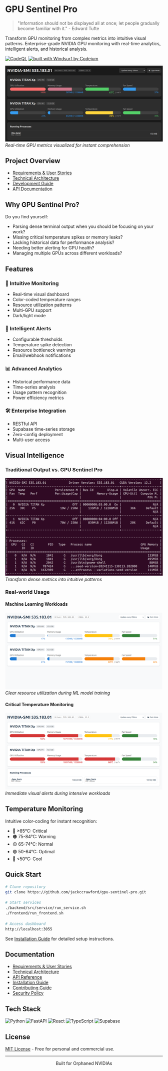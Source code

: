 # GPU Sentinel Pro

> "Information should not be displayed all at once; let people gradually become familiar with it." - Edward Tufte

Transform GPU monitoring from complex metrics into intuitive visual patterns. Enterprise-grade NVIDIA GPU monitoring with real-time analytics, intelligent alerts, and historical analysis.

[![CodeQL](https://github.com/jackccrawford/gpu-sentinel-pro/actions/workflows/codeql.yml/badge.svg)](https://github.com/jackccrawford/gpu-sentinel-pro/actions/workflows/codeql.yml)
[![built with Windsurf by Codeium](https://codeium.com/badges/main)](https://codeium.com)

![Dark Mode Dashboard](images/DarkMode-Stressed.png)
*Real-time GPU metrics visualized for instant comprehension*

## Project Overview
- [Requirements & User Stories](docs/requirements/REQUIREMENTS.md)
- [Technical Architecture](docs/architecture/ARCHITECTURE.md)
- [Development Guide](docs/requirements/DEVELOPMENT_GUIDE.md)
- [API Documentation](docs/API.md)

## Why GPU Sentinel Pro?

Do you find yourself:
- Parsing dense terminal output when you should be focusing on your work?
- Missing critical temperature spikes or memory leaks?
- Lacking historical data for performance analysis?
- Needing better alerting for GPU health?
- Managing multiple GPUs across different workloads?

## Features

### 🎯 Intuitive Monitoring
- Real-time visual dashboard
- Color-coded temperature ranges
- Resource utilization patterns
- Multi-GPU support
- Dark/light mode

### 🔔 Intelligent Alerts
- Configurable thresholds
- Temperature spike detection
- Resource bottleneck warnings
- Email/webhook notifications

### 📊 Advanced Analytics
- Historical performance data
- Time-series analysis
- Usage pattern recognition
- Power efficiency metrics

### 🛠 Enterprise Integration
- RESTful API
- Supabase time-series storage
- Zero-config deployment
- Multi-user access

## Visual Intelligence

### Traditional Output vs. GPU Sentinel Pro
![Traditional vs Modern](images/nvidia-smi.png)
*Transform dense metrics into intuitive patterns*

### Real-world Usage

#### Machine Learning Workloads
![ML Monitoring](images/Ollama-Mistral-Small.png)
*Clear resource utilization during ML model training*

#### Critical Temperature Monitoring
![Temperature Alerts](images/gpu-burn-danger-zone.png)
*Immediate visual alerts during intensive workloads*

## Temperature Monitoring

Intuitive color-coding for instant recognition:
- 🔴 ≥85°C: Critical
- 🟠 75-84°C: Warning
- 🟡 65-74°C: Normal
- 🟢 50-64°C: Optimal
- 🔵 <50°C: Cool

## Quick Start

```bash
# Clone repository
git clone https://github.com/jackccrawford/gpu-sentinel-pro.git

# Start services
./backend/src/service/run_service.sh
./frontend/run_frontend.sh

# Access dashboard
http://localhost:3055
```

See [Installation Guide](docs/INSTALLATION.md) for detailed setup instructions.

## Documentation

- [Requirements & User Stories](docs/requirements/REQUIREMENTS.md)
- [Technical Architecture](docs/architecture/ARCHITECTURE.md)
- [API Reference](docs/API.md)
- [Installation Guide](docs/INSTALLATION.md)
- [Contributing Guide](CONTRIBUTING.md)
- [Security Policy](SECURITY.md)

## Tech Stack

![Python](https://img.shields.io/badge/Python-3.10%2B-blue?style=for-the-badge&logo=python&logoColor=white)
![FastAPI](https://img.shields.io/badge/FastAPI-005571?style=for-the-badge&logo=fastapi)
![React](https://img.shields.io/badge/React-20232A?style=for-the-badge&logo=react&logoColor=61DAFB)
![TypeScript](https://img.shields.io/badge/TypeScript-007ACC?style=for-the-badge&logo=typescript&logoColor=white)
![Supabase](https://img.shields.io/badge/Supabase-181818?style=for-the-badge&logo=supabase&logoColor=white)

## License

[MIT License](LICENSE) - Free for personal and commercial use.

---

<p align="center">Built for Orphaned NVIDIAs</p>
